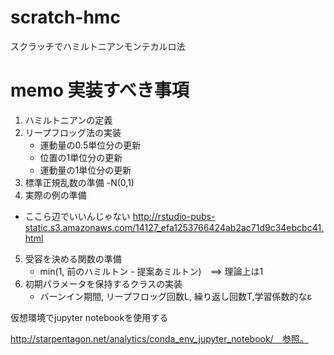# scratch-hmc
スクラッチでハミルトニアンモンテカルロ法

# memo 実装すべき事項


1. ハミルトニアンの定義
2. リープフロッグ法の実装
   - 運動量の0.5単位分の更新
   - 位置の1単位分の更新
   - 運動量の1単位分の更新
3. 標準正規乱数の準備
    -N(0,1)
4. 実際の例の準備
  - ここら辺でいいんじゃない
        http://rstudio-pubs-static.s3.amazonaws.com/14127_efa1253766424ab2ac71d9c34ebcbc41.html
5. 受容を決める関数の準備
    - min(1, 前のハミルトン - 提案あミルトン)　==> 理論上は1
6. 初期パラメータを保持するクラスの実装
    - バーンイン期間, リープフロッグ回数L, 繰り返し回数T,学習係数的なε


仮想環境でjupyter notebookを使用する

http://starpentagon.net/analytics/conda_env_jupyter_notebook/　参照。
